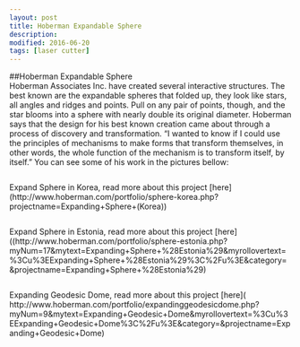 ```yaml
---
layout: post
title: Hoberman Expandable Sphere
description: 
modified: 2016-06-20
tags: [laser cutter]
---
```

##Hoberman Expandable Sphere
<br>
Hoberman Associates Inc. have created several interactive structures. The best known are the expandable spheres that folded up, they look like stars, all angles and ridges and points. Pull on any pair of points, though, and the star blooms into a sphere with nearly double its original diameter.
Hoberman says that the design for his best known creation came about through a process of discovery and transformation. “I wanted to know if I could use the principles of mechanisms to make forms that transform themselves, in other words, the whole function of the mechanism is to transform itself, by itself.” 
You can see some of his work in the pictures bellow:
<br>
<figure>
<a href="http://65.media.tumblr.com/tumblr_m3yvfheper1ru2sxoo1_1280.jpg"><img src="http://65.media.tumblr.com/tumblr_m3yvfheper1ru2sxoo1_1280.jpg" alt=""></a>
</Figure>
Expand Sphere in Korea, read more about this project [here](http://www.hoberman.com/portfolio/sphere-korea.php?projectname=Expanding+Sphere+(Korea))
<br>
<figure>
<a href="http://67.media.tumblr.com/tumblr_m3yvxtPGoC1ru2sxoo1_1280.jpg"><img src="http://67.media.tumblr.com/tumblr_m3yvxtPGoC1ru2sxoo1_1280.jpg" alt=""></a>
</Figure>
Expand Sphere in Estonia, read more about this project [here]((http://www.hoberman.com/portfolio/sphere-estonia.php?myNum=17&mytext=Expanding+Sphere+%28Estonia%29&myrollovertext=%3Cu%3EExpanding+Sphere+%28Estonia%29%3C%2Fu%3E&category=&projectname=Expanding+Sphere+%28Estonia%29)
<br>
<figure>
<a href="https://spacedid.files.wordpress.com/2009/09/expanding-geodesic-dome-jersey-city2.jpg?w=545"><img src="https://spacedid.files.wordpress.com/2009/09/expanding-geodesic-dome-jersey-city2.jpg?w=545" alt=""></a>
</Figure>
Expanding Geodesic Dome, read more about this project [here]( http://www.hoberman.com/portfolio/expandinggeodesicdome.php?myNum=9&mytext=Expanding+Geodesic+Dome&myrollovertext=%3Cu%3EExpanding+Geodesic+Dome%3C%2Fu%3E&category=&projectname=Expanding+Geodesic+Dome)
